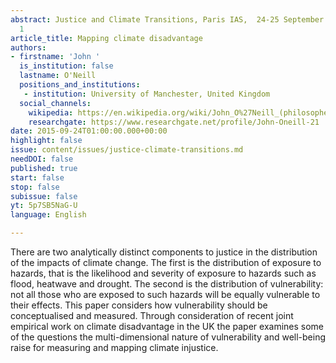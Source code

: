 ```yaml
---
abstract: Justice and Climate Transitions, Paris IAS,  24-25 September 2015 - Session
  1
article_title: Mapping climate disadvantage
authors:
- firstname: 'John '
  is_institution: false
  lastname: O'Neill
  positions_and_institutions:
   - institution: University of Manchester, United Kingdom
  social_channels:
    wikipedia: https://en.wikipedia.org/wiki/John_O%27Neill_(philosopher)
    researchgate: https://www.researchgate.net/profile/John-Oneill-21
date: 2015-09-24T01:00:00.000+00:00
highlight: false
issue: content/issues/justice-climate-transitions.md
needDOI: false
published: true
start: false
stop: false
subissue: false
yt: 5p7SB5NaG-U
language: English

---
```

There are two analytically distinct components to justice in the distribution of the impacts of climate change. The first is the distribution of exposure to hazards, that is the likelihood and severity of exposure to hazards such as flood, heatwave and drought. The second is the distribution of vulnerability: not all those who are exposed to such hazards will be equally vulnerable to their effects. This paper considers how vulnerability should be conceptualised and measured. Through consideration of recent joint empirical work on climate disadvantage in the UK the paper examines some of the questions the multi-dimensional nature of vulnerability and well-being raise for measuring and mapping climate injustice.

<Youtube yt="5p7SB5NaG-U" caption="Mapping climate disadvantage" start="false" stop="false"></Youtube>